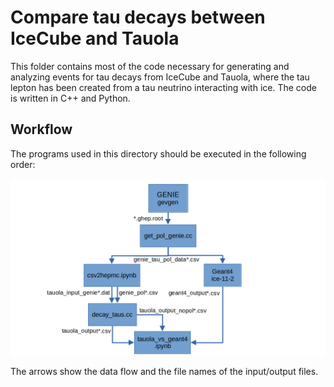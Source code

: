 # Compare tau decays between IceCube and Tauola
This folder contains most of the code necessary for generating and analyzing events for tau decays from IceCube and Tauola, where the tau lepton has been created from a tau neutrino interacting with ice. The code is written in C++ and Python.

## Workflow
The programs used in this directory should be executed in the following order:

![workflow](workflow.png)

The arrows show the data flow and the file names of the input/output files.